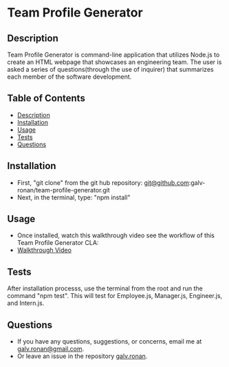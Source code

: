 # Team Profile Generator

  ## Description
  Team Profile Generator is command-line application that utilizes Node.js to create an HTML webpage that showcases an engineering team. The user is asked a series of questions(through the use of inquirer) that summarizes each member of the software development.

  ## Table of Contents
  * [Description](#description)
  * [Installation](#installation)
  * [Usage](#usage)
  * [Tests](#tests)
  * [Questions](#questions)

  ## Installation
  * First, "git clone" from the git hub repository: git@github.com:galv-ronan/team-profile-generator.git
  * Next, in the terminal, type: "npm install"

  ## Usage
  * Once installed, watch this walkthrough video see the workflow of this Team Profile Generator CLA:
  * [Walkthrough Video]()

  ## Tests
  After installation processs, use the terminal from the root and run the command "npm test". This will test for Employee.js, Manager.js, Engineer.js, and Intern.js.

  ## Questions
  * If you have any questions, suggestions, or concerns, email me at galv.ronan@gmail.com.
  * Or leave an issue in the repository [galv.ronan](https://github.com/galv-ronan/team-profile-generator.git).
